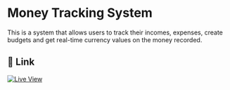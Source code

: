 # Money Tracking System

This is a system that allows users to track their incomes, expenses, create budgets and get real-time currency values on the money recorded.

## 🔗 Link
[![Live View](https://img.shields.io/badge/Live_System-000?style=for-the-badge&logo=ko-fi&logoColor=white)](https://new-system-two.vercel.app)
